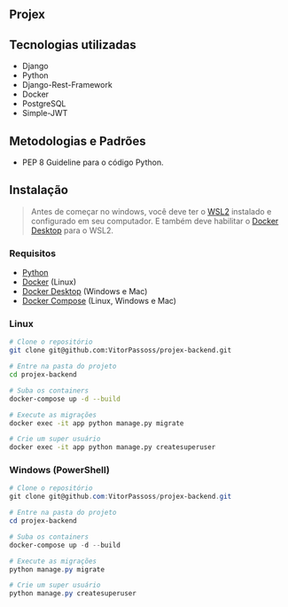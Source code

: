 ## Projex

## Tecnologias utilizadas
- Django 
- Python 
- Django-Rest-Framework
- Docker
- PostgreSQL
- Simple-JWT


## Metodologias e Padrões
- PEP 8 Guideline para o código Python.


## Instalação

> Antes de começar no windows, você deve ter o [WSL2](https://docs.microsoft.com/pt-br/windows/wsl/install-win10) instalado e configurado em seu computador.
> E também deve habilitar o [Docker Desktop](https://docs.docker.com/docker-for-windows/wsl/) para o WSL2.

### Requisitos

- [Python](https://www.python.org/)
- [Docker](https://www.docker.com/) (Linux)
- [Docker Desktop](https://www.docker.com/products/docker-desktop) (Windows e Mac)
- [Docker Compose](https://docs.docker.com/compose/) (Linux, Windows e Mac)

### Linux

```bash
# Clone o repositório
git clone git@github.com:VitorPassoss/projex-backend.git

# Entre na pasta do projeto
cd projex-backend

# Suba os containers
docker-compose up -d --build

# Execute as migrações
docker exec -it app python manage.py migrate

# Crie um super usuário
docker exec -it app python manage.py createsuperuser
```


### Windows (PowerShell)

```powershell
# Clone o repositório
git clone git@github.com:VitorPassoss/projex-backend.git

# Entre na pasta do projeto
cd projex-backend

# Suba os containers
docker-compose up -d --build

# Execute as migrações
python manage.py migrate

# Crie um super usuário
python manage.py createsuperuser
```

